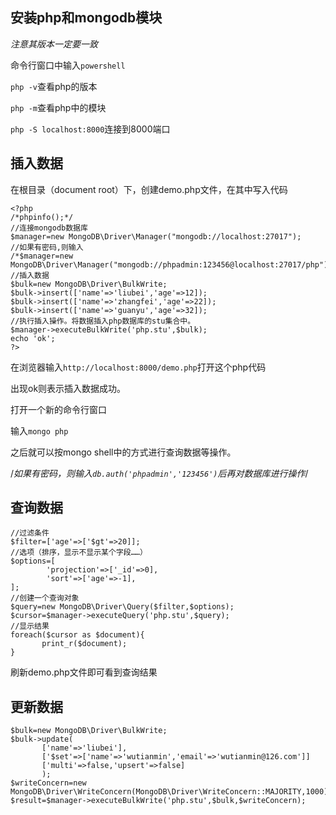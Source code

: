 ## 安装php和mongodb模块

*注意其版本一定要一致*

命令行窗口中输入`powershell`

`php -v`查看php的版本

`php -m`查看php中的模块

`php -S localhost:8000`连接到8000端口

## 插入数据

在根目录（document root）下，创建demo.php文件，在其中写入代码

```
<?php
/*phpinfo();*/
//连接mongodb数据库
$manager=new MongoDB\Driver\Manager("mongodb://localhost:27017");
//如果有密码,则输入
/*$manager=new MongoDB\Driver\Manager("mongodb://phpadmin:123456@localhost:27017/php");*/
//插入数据
$bulk=new MongoDB\Driver\BulkWrite;
$bulk->insert(['name'=>'liubei','age'=>12]);
$bulk->insert(['name'=>'zhangfei','age'=>22]);
$bulk->insert(['name'=>'guanyu','age'=>32]);
//执行插入操作。将数据插入php数据库的stu集合中。
$manager->executeBulkWrite('php.stu',$bulk);
echo 'ok';
?>
```

在浏览器输入`http://localhost:8000/demo.php`打开这个php代码

出现ok则表示插入数据成功。

打开一个新的命令行窗口

输入`mongo php`

之后就可以按mongo shell中的方式进行查询数据等操作。

/*如果有密码，则输入`db.auth('phpadmin','123456')`后再对数据库进行操作*/

## 查询数据

```
//过滤条件
$filter=['age'=>['$gt'=>20]];
//选项（排序，显示不显示某个字段……）
$options=[
        'projection'=>['_id'=>0],
        'sort'=>['age'=>-1],
];
//创建一个查询对象
$query=new MongoDB\Driver\Query($filter,$options);
$cursor=$manager->executeQuery('php.stu',$query);
//显示结果
foreach($cursor as $document){
       print_r($document);
}
```

刷新demo.php文件即可看到查询结果

## 更新数据

```
$bulk=new MongoDB\Driver\BulkWrite;
$bulk->update(
       ['name'=>'liubei'],
       ['$set'=>['name'=>'wutianmin','email'=>'wutianmin@126.com']]
       ['multi'=>false,'upsert'=>false]
       );
$writeConcern=new MongoDB\Driver\WriteConcern(MongoDB\Driver\WriteConcern::MAJORITY,1000);
$result=$manager->executeBulkWrite('php.stu',$bulk,$writeConcern);
```











